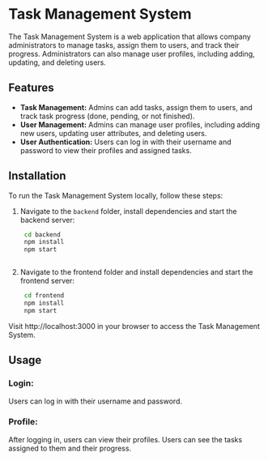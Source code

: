 # Task Management System

The Task Management System is a web application that allows company administrators to manage tasks, assign them to users, and track their progress. Administrators can also manage user profiles, including adding, updating, and deleting users.

## Features

- **Task Management:** Admins can add tasks, assign them to users, and track task progress (done, pending, or not finished).
- **User Management:** Admins can manage user profiles, including adding new users, updating user attributes, and deleting users.
- **User Authentication:** Users can log in with their username and password to view their profiles and assigned tasks.

## Installation

To run the Task Management System locally, follow these steps:

1. Navigate to the `backend` folder, install dependencies and start the backend server:
   ```bash
    cd backend
    npm install
    npm start



1. Navigate to the frontend folder and install dependencies and start the frontend server:
   ```bash
    cd frontend
    npm install
    npm start

Visit http://localhost:3000 in your browser to access the Task Management System.

## Usage

### Login:

Users can log in with their username and password.

### Profile:

After logging in, users can view their profiles.
Users can see the tasks assigned to them and their progress.
